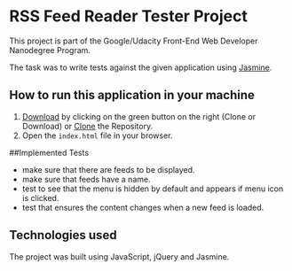 # RSS Feed Reader Tester Project

This project is part of the Google/Udacity Front-End Web Developer Nanodegree Program.

The task was to write tests against the given application using [Jasmine](http://jasmine.github.io/).

## How to run this application in your machine

1.  [Download](https://github.com/ronanmoris/frontend-nanodegree-feedreader) by clicking on the green button on the right (Clone or Download) or [Clone](https://github.com/ronanmoris/frontend-nanodegree-feedreader) the Repository.
2.  Open the `index.html` file in your browser.

##Implemented Tests

- make sure that there are feeds to be displayed.
- make sure that feeds have a name.
- test to see that the menu is hidden by default and appears if menu icon is clicked.
- test that ensures the content changes when a new feed is loaded.

## Technologies used

The project was built using JavaScript, jQuery and Jasmine.
